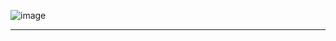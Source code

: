 
![image](https://github.com/g3rzi/ChallengesWriteUps/assets/11998736/d40cd34d-f5ca-43a2-9ecb-50538aeb76b6)


---
